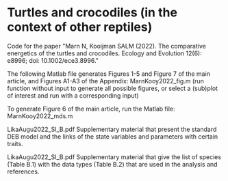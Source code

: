 # Turtles and crocodiles (in the context of other reptiles)

Code for the paper "Marn N, Kooijman SALM (2022). The comparative energetics of the turtles and crocodiles. Ecology and Evolution 12(6): e8996; doi: 10.1002/ece3.8996."

The following Matlab file generates Figures 1-5 and Figure 7 of the main article, and Figures A1-A3 of the Appendix: MarnKooy2022_fig.m
(run function without input to generate all possible figures, or select a (sub)plot of interest and run with a corresponding input)

To generate Figure 6 of the main article, run the Matlab file: MarnKooy2022_mds.m

LikaAugu2022_SI_B.pdf Supplementary material that present the standard DEB model and the links of the state variables and parameters with certain traits.

LikaAugu2022_SI_B.pdf Supplementary material that give the list of species (Table B.1) with the data types (Table B.2) that are used in the analysis and references.

